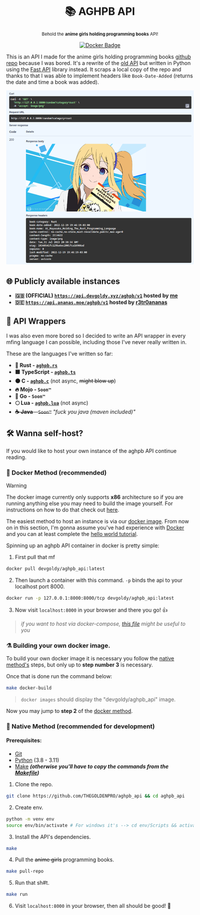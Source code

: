 <div align="center">

  # 📚 AGHPB API

  <sub>Behold the **anime girls holding programming books** API!</sub>

  [![Docker Badge](https://img.shields.io/docker/v/devgoldy/aghpb_api?label=docker)](https://hub.docker.com/r/devgoldy/aghpb_api "We're on docker!")

</div>

This is an API I made for the anime girls holding programming books [github repo](https://github.com/cat-milk/Anime-Girls-Holding-Programming-Books) because I was bored.
It's a rewrite of the [old API](https://github.com/THEGOLDENPRO/aghpb_api_legacy) but written in Python using the [Fast API](https://github.com/tiangolo/fastapi) library instead.
It scraps a local copy of the repo and thanks to that I was able to implement headers like ``Book-Date-Added`` (returns the date and time a book was added).

<img src="./assets/screenshot_1.png" width="600px">

## 🌐 Publicly available instances
- **🇬🇧 (OFFICIAL) [``https://api.devgoldy.xyz/aghpb/v1``](https://api.devgoldy.xyz/aghpb/v1) hosted by [me](https://github.com/THEGOLDENPRO)**
- **🇩🇪 [``https://api.ananas.moe/aghpb/v1``](https://api.ananas.moe/aghpb/v1) hosted by [r3tr0ananas](https://github.com/r3tr0ananas)**

## 💫 API Wrappers
I was also even more bored so I decided to write an API wrapper in every mfing language I can possible, including those I've never really written in.

These are the languages I've written so far:
- **🦀 Rust - [``aghpb.rs``](https://github.com/THEGOLDENPRO/aghpb.rs)**
- **🟦 TypeScript - [``aghpb.ts``](https://github.com/THEGOLDENPRO/aghpb.ts)**
- **⚫ C - [``aghpb.c``](https://github.com/THEGOLDENPRO/aghpb.c)** (not async, ~~might blow up~~)
- **🔥 Mojo - ``Soon™``**
- **🔵 Go - ``Soon™``**
- **🌕 Lua - [``aghpb.lua``](https://github.com/THEGOLDENPRO/aghpb.lua)** (not async)
- ~~**☕ Java** - ``Soon™``~~ *"fuck you java (maven included)"*

## 🛠️ Wanna self-host?
If you would like to host your own instance of the aghpb API continue reading.

### 🐬 Docker Method (recommended)
> [!Warning]
> The docker image currently only supports **x86** architecture so if you are running anything else you may need to build the image yourself. For instructions on how to do that check out [here](#%EF%B8%8F-building-your-own-docker-image).

The easiest method to host an instance is via our [docker image](https://hub.docker.com/r/devgoldy/aghpb_api/tags). From now on in this section, I'm gonna assume you've had experience with [Docker](https://www.docker.com/) and you can at least complete the [hello world tutorial](https://docker-curriculum.com/#getting-started).

Spinning up an aghpb API container in docker is pretty simple:

1. First pull that mf
```sh
docker pull devgoldy/aghpb_api:latest
```
2. Then launch a container with this command. ``-p`` binds the api to your localhost port 8000.
```sh
docker run -p 127.0.0.1:8000:8000/tcp devgoldy/aghpb_api:latest
```
3. Now visit ``localhost:8000`` in your browser and there you go! 👍
> *if you want to host via docker-compose, [this file](https://github.com/THEGOLDENPRO/aghpb_api/blob/main/docker-compose.yml) might be useful to you*

### ⚗️ Building your own docker image.
To build your own docker image it is necessary you follow the [native method's](#-native-method-recommended-for-development) steps, but only up to **step number 3** is necessary.

Once that is done run the command below:
```sh
make docker-build
```
> ``docker images`` should display the "devgoldy/aghpb_api" image.

Now you may jump to **step 2** of the [docker method](#-docker-method-recommended).

### 🐍 Native Method (recommended for development)

#### Prerequisites:
- [Git](https://git-scm.com/downloads)
- [Python](https://www.python.org/downloads/) (3.8 - 3.11)
- [Make](https://www.gnu.org/software/make/#download) ***(otherwise you'll have to copy the commands from the [Makefile](https://github.com/THEGOLDENPRO/aghpb_api/blob/main/Makefile))***

1. Clone the repo.
```sh
git clone https://github.com/THEGOLDENPRO/aghpb_api && cd aghpb_api
```
2. Create env.
```sh
python -m venv env
source env/bin/activate # For windows it's --> cd env/Scripts && activate && cd ../../
```
3. Install the API's dependencies.
```sh
make
```
4. Pull the ~~anime girls~~ programming books.
```sh
make pull-repo
```
5. Run that sh#t.
```sh
make run
```
6. Visit ``localhost:8000`` in your browser, then all should be good! 🌈
